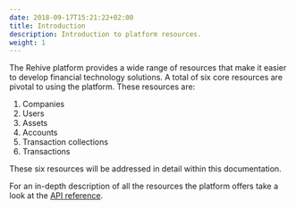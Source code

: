 ```yaml
---
date: 2018-09-17T15:21:22+02:00
title: Introduction
description: Introduction to platform resources.
weight: 1
---
```


The Rehive platform provides a wide range of resources that make it easier to develop financial technology solutions. A total of six core resources are pivotal to using the platform. These resources are:

1. Companies
2. Users
3. Assets
4. Accounts
5. Transaction collections
6. Transactions

These six resources will be  addressed in detail within this documentation.

<aside class="notice">
	For an in-depth description of all the resources the platform offers take a look at the <a href="https://api.docs.rehive.com" target="_blank">API reference</a>.
</aside>
